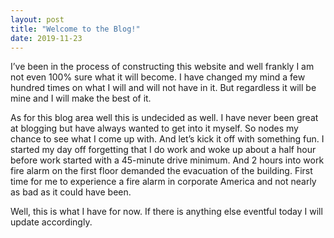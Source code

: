 ```yaml
---
layout: post
title: "Welcome to the Blog!"
date: 2019-11-23
---
```


I’ve been in the process of constructing this website and well frankly I am not even 100% sure what it will become. I have changed my mind a few hundred times on what I will and will not have in it. But regardless it will be mine and I will make the best of it.

As for this blog area well this is undecided as well. I have never been great at blogging but have always wanted to get into it myself. So nodes my chance to see what I come up with. And let’s kick it off with something fun. I started my day off forgetting that I do work and woke up about a half hour before work started with a 45-minute drive minimum. And 2 hours into work fire alarm on the first floor demanded the evacuation of the building. First time for me to experience a fire alarm in corporate America and not nearly as bad as it could have been.

Well, this is what I have for now. If there is anything else eventful today I will update accordingly.
